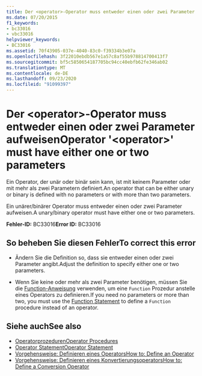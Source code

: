 ```yaml
---
title: Der <operator>-Operator muss entweder einen oder zwei Parameter aufweisen
ms.date: 07/20/2015
f1_keywords:
- bc33016
- vbc33016
helpviewer_keywords:
- BC33016
ms.assetid: 70f43905-037e-4040-83c0-f39334b3e07a
ms.openlocfilehash: 3f22010ebdb567e1a57c8af55b978814700413f7
ms.sourcegitcommit: bf5c5850654187705bc94cc40ebfb62fe346ab02
ms.translationtype: MT
ms.contentlocale: de-DE
ms.lasthandoff: 09/23/2020
ms.locfileid: "91099397"
---
```

# <a name="operator-operator-must-have-either-one-or-two-parameters"></a><span data-ttu-id="ad100-102">Der \<operator>-Operator muss entweder einen oder zwei Parameter aufweisen</span><span class="sxs-lookup"><span data-stu-id="ad100-102">Operator '\<operator>' must have either one or two parameters</span></span>

<span data-ttu-id="ad100-103">Ein Operator, der unär oder binär sein kann, ist mit keinem Parameter oder mit mehr als zwei Parametern definiert.</span><span class="sxs-lookup"><span data-stu-id="ad100-103">An operator that can be either unary or binary is defined with no parameters or with more than two parameters.</span></span>  
  
 <span data-ttu-id="ad100-104">Ein unärer/binärer Operator muss entweder einen oder zwei Parameter aufweisen.</span><span class="sxs-lookup"><span data-stu-id="ad100-104">A unary/binary operator must have either one or two parameters.</span></span>  
  
 <span data-ttu-id="ad100-105">**Fehler-ID:** BC33016</span><span class="sxs-lookup"><span data-stu-id="ad100-105">**Error ID:** BC33016</span></span>  
  
## <a name="to-correct-this-error"></a><span data-ttu-id="ad100-106">So beheben Sie diesen Fehler</span><span class="sxs-lookup"><span data-stu-id="ad100-106">To correct this error</span></span>  
  
- <span data-ttu-id="ad100-107">Ändern Sie die Definition so, dass sie entweder einen oder zwei Parameter angibt.</span><span class="sxs-lookup"><span data-stu-id="ad100-107">Adjust the definition to specify either one or two parameters.</span></span>  
  
- <span data-ttu-id="ad100-108">Wenn Sie keine oder mehr als zwei Parameter benötigen, müssen Sie die [Function-Anweisung](../language-reference/statements/function-statement.md) verwenden, um eine `Function` Prozedur anstelle eines Operators zu definieren.</span><span class="sxs-lookup"><span data-stu-id="ad100-108">If you need no parameters or more than two, you must use the [Function Statement](../language-reference/statements/function-statement.md) to define a `Function` procedure instead of an operator.</span></span>  
  
## <a name="see-also"></a><span data-ttu-id="ad100-109">Siehe auch</span><span class="sxs-lookup"><span data-stu-id="ad100-109">See also</span></span>

- [<span data-ttu-id="ad100-110">Operatorprozeduren</span><span class="sxs-lookup"><span data-stu-id="ad100-110">Operator Procedures</span></span>](../programming-guide/language-features/procedures/operator-procedures.md)
- [<span data-ttu-id="ad100-111">Operator Statement</span><span class="sxs-lookup"><span data-stu-id="ad100-111">Operator Statement</span></span>](../language-reference/statements/operator-statement.md)
- [<span data-ttu-id="ad100-112">Vorgehensweise: Definieren eines Operators</span><span class="sxs-lookup"><span data-stu-id="ad100-112">How to: Define an Operator</span></span>](../programming-guide/language-features/procedures/how-to-define-an-operator.md)
- [<span data-ttu-id="ad100-113">Vorgehensweise: Definieren eines Konvertierungsoperators</span><span class="sxs-lookup"><span data-stu-id="ad100-113">How to: Define a Conversion Operator</span></span>](../programming-guide/language-features/procedures/how-to-define-a-conversion-operator.md)
